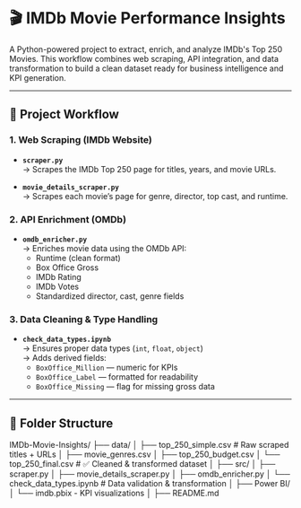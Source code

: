 # 🎬 IMDb Movie Performance Insights

A Python-powered project to extract, enrich, and analyze IMDb's Top 250 Movies. This workflow combines web scraping, API integration, and data transformation to build a clean dataset ready for business intelligence and KPI generation.

---

## 🔄 Project Workflow

### 1. Web Scraping (IMDb Website)
- **`scraper.py`**  
  → Scrapes the IMDb Top 250 page for titles, years, and movie URLs.
  
- **`movie_details_scraper.py`**  
  → Scrapes each movie’s page for genre, director, top cast, and runtime.

### 2. API Enrichment (OMDb)
- **`omdb_enricher.py`**  
  → Enriches movie data using the OMDb API: 
    - Runtime (clean format)
    - Box Office Gross
    - IMDb Rating
    - IMDb Votes
    - Standardized director, cast, genre fields

### 3. Data Cleaning & Type Handling
- **`check_data_types.ipynb`**  
  → Ensures proper data types (`int`, `float`, `object`)  
  → Adds derived fields:
    - `BoxOffice_Million` — numeric for KPIs
    - `BoxOffice_Label` — formatted for readability
    - `BoxOffice_Missing` — flag for missing gross data

---

## 📁 Folder Structure

IMDb-Movie-Insights/
├── data/
│ ├── top_250_simple.csv # Raw scraped titles + URLs
│ ├── movie_genres.csv 
│ ├── top_250_budget.csv
│ └── top_250_final.csv # ✅ Cleaned & transformed dataset
│
├── src/
│ ├── scraper.py
│ ├── movie_details_scraper.py
│ ├── omdb_enricher.py
│ └── check_data_types.ipynb # Data validation & transformation
│
├── Power BI/
│ └── imdb.pbix - KPI visualizations
│
├── README.md
